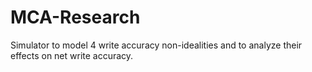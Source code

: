 # MCA-Research
Simulator to model 4 write accuracy non-idealities and to analyze their effects on net write accuracy.
